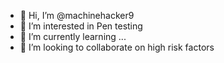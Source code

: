 - 👋 Hi, I’m @machinehacker9
- 👀 I’m interested in Pen testing
- 🌱 I’m currently learning ...
- 💞️ I’m looking to collaborate on high risk factors

<!---
machinehacker9/machinehacker9 is a ✨ special ✨ repository because its `README.md` (this file) appears on your GitHub profile.
You can click the Preview link to take a look at your changes.
--->
